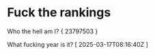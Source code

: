 # Fuck the rankings

Who the hell am I?
{ 23797503 }

What fucking year is it?
[ 2025-03-17T08:16:40Z ]
